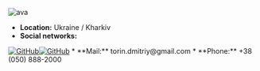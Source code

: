 ![ava](https://torindev.github.io/src/ava.jpg) 

* **Location:** Ukraine / Kharkiv
* **Social networks:** <script type="text/javascript" src="https://secure.skypeassets.com/i/scom/js/skype-uri.js"></script>
<div id="SkypeButton_Call_torin.dmitriy_1">
 <script type="text/javascript">
 Skype.ui({
 "name": "chat",
 "element": "SkypeButton_Call_torin.dmitriy_1",
 "participants": ["torin.dmitriy"],
 "imageSize": 24
 });
 </script>
</div><a href='https://www.linkedin.com/in/dmitriy-torin-132685136'><img alt='GitHub' src='https://torindev.github.io/imgs/li.png'/></a></div><a href='https://t.me/torin_dev'><img alt='GitHub' src='https://torindev.github.io/imgs/tm.png'/></a>
* **Mail:** torin.dmitriy@gmail.com
* **Phone:** +38 (050) 888-2000
